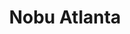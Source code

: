 ---
layout: place
title: "Nobu Atlanta"
permalink: /georgia/atlanta/nobu-atlanta.html
stateAbbr: GA
stateName: Georgia
cityName: Atlanta
seo:
  name: "Nobu Atlanta"
  type: Restaurant
  links: https://www.noburestaurants.com/atlanta/reservations/
description: "Looking for sushi in Atlanta, Georgia? Check out Nobu Atlanta for a delightful Japanese dining experience. Enjoy a variety of sushi and other dishes in a wel..."
place_id: ChIJB6y-jFAP9YgRKx_83w2FA4U
photos:
  - name: >-
      places/ChIJB6y-jFAP9YgRKx_83w2FA4U/photos/AeeoHcJ1Lxhb5zn0ntWu1ez51E34SIQ28GyypKAyNxJD0DSUFgvrdFSqPZLws3_D5HOlcMjZMzY64KA-3s3GtIcE9M7rQhqibYcjsJ-kQOoFtwf0TmK69B2lo8y6g2AL4UUocWJmSh_7-3fPprzh47Ge5x5BEWAbLGOkReDz4R0ODlJgUs4G3ALBFqehJnE8D1VWVF-RSFyzDF7cq5aIkKff9rTpef8q9IYg_07Zktyvg5Em7gfRpSMQ0qZuxyhV4X90LeeNmbJDi0fjukmiC1JlwjhWJ6nN4xRPm8PIjiYIYu_cQA
    widthPx: 2048
    heightPx: 1152
    authorAttributions:
      - displayName: Nobu Atlanta
        uri: https://maps.google.com/maps/contrib/117128147068850390405
        photoUri: >-
          https://lh3.googleusercontent.com/a-/ALV-UjVOsTU_COTVwDc3CVCxJgmA_vFmWYUdRsJ8wVxBOJbSFcDQi14=s100-p-k-no-mo
    flagContentUri: >-
      https://www.google.com/local/imagery/report/?cb_client=maps_api_places.places_api&image_key=!1e10!2sAF1QipOvxR4eFlB2waLqrl3NMUeKAWc1rXiUSYqyGut5&hl=en-US
    googleMapsUri: >-
      https://www.google.com/maps/place//data=!3m4!1e2!3m2!1sAF1QipOvxR4eFlB2waLqrl3NMUeKAWc1rXiUSYqyGut5!2e10!4m2!3m1!1s0x88f50f508cbeac07:0x8503850ddffc1f2b
  - name: >-
      places/ChIJB6y-jFAP9YgRKx_83w2FA4U/photos/AeeoHcJL8G1HnjUfW9KPfkPGLhprJfdTEsKRsnHXq6TaDHnkJDwJ6CuAlf-CtblZNiHiyBS8giTQeHp0CpybqyuqbTx5hVToUeXviQLBuDrNc5to5Fa0vY2GXViNHM_2g8OwAIANQyrFoCuq8K0GJw5wbqUmSE-vwOaPnoUBC7Ww9anrRqloJ_QLmxQahig3YqOmLc2x7y5jiSxGRzm26bjLNq7PrXfLDVIRx_R8Sf68hmxH1FTQLdKuD-c2LMOqjo1sXvsEKxkxmw7XTX4N4bAilsmu2kOqluONF92ayHBL4FvNtg
    widthPx: 3024
    heightPx: 4032
    authorAttributions:
      - displayName: Nobu Atlanta
        uri: https://maps.google.com/maps/contrib/117128147068850390405
        photoUri: >-
          https://lh3.googleusercontent.com/a-/ALV-UjVOsTU_COTVwDc3CVCxJgmA_vFmWYUdRsJ8wVxBOJbSFcDQi14=s100-p-k-no-mo
    flagContentUri: >-
      https://www.google.com/local/imagery/report/?cb_client=maps_api_places.places_api&image_key=!1e10!2sAF1QipMcUdcJvBl3WgSjh58pez-FeHGz8kFZMRfdNax7&hl=en-US
    googleMapsUri: >-
      https://www.google.com/maps/place//data=!3m4!1e2!3m2!1sAF1QipMcUdcJvBl3WgSjh58pez-FeHGz8kFZMRfdNax7!2e10!4m2!3m1!1s0x88f50f508cbeac07:0x8503850ddffc1f2b
  - name: >-
      places/ChIJB6y-jFAP9YgRKx_83w2FA4U/photos/AeeoHcJBicYlTTkYITuCC-cYE_Jht3pgwM3SH5ZG2iB8TpokP51mkKCardVzP9vnU2l3hgnIUk93JH2zbqm5LhT0UNoIQ5w5cEDJ81yVNOAmM1QloNBz2zNIBDUALRUdEjud3o9KlU7yuxXrpmi2v8WWacIc6I3j9rsuhVEmt2wmmwwd-GDWWrG7GGJxanFMcBQqpKW3qqIj9vlPhtWA3JbMJ9YHCqe103eQLLeNykpTuZ4JaPc9BlIcZxtHLjEptbmN3w0Y97vNCEpti7zD8xjuE-0kS9wJCMm7JvSpwz1Z7jJwPtmd46GxkOo-MYjh9ZyLJh3kvMf-kQLOt7cFnOjGTcgmVkrxZ8uaXbusup2Rc6-Sr9QkLUusDYQ81Z0A3Slp-ArX0ftSotda0vCiICgSczGl61LVSMhAtcA1IBUrHFKVvw
    widthPx: 3591
    heightPx: 2536
    authorAttributions:
      - displayName: Jason
        uri: https://maps.google.com/maps/contrib/112326037747277359530
        photoUri: >-
          https://lh3.googleusercontent.com/a-/ALV-UjVPs4cdCl3A7b8RPqWMB5aNmhjESAUF57KbnEgkOs0rJIyxgQ2S6A=s100-p-k-no-mo
    flagContentUri: >-
      https://www.google.com/local/imagery/report/?cb_client=maps_api_places.places_api&image_key=!1e10!2sCIHM0ogKEICAgMDwh_nCLg&hl=en-US
    googleMapsUri: >-
      https://www.google.com/maps/place//data=!3m4!1e2!3m2!1sCIHM0ogKEICAgMDwh_nCLg!2e10!4m2!3m1!1s0x88f50f508cbeac07:0x8503850ddffc1f2b
  - name: >-
      places/ChIJB6y-jFAP9YgRKx_83w2FA4U/photos/AeeoHcLXBbZUqSsLmA2PFCLzYI7fZG4GSAonr4tZkEhRBKvaNZitwU9fUB_mrEwZxeKTKM_-sfUrLKhWieA5X0N6euopLds9q0RheueEXDAmrgXPVBmBiFnUlw6-ciQtzw_VWm5uy2DyZcL4tYY8mKkGpiYvcgtSZttxKlDIOjZ-z4VB31tv9JMPDiLQNtiFjICbIqHyrb1_wtWsmYgChBkOlrhEa9xZPvc__Zp062-l4-j_NfR7ZBKMsrKV7Jr5i2q7Y0nrXYrIXPiNs83u9RYZBY0Gwx5j_Ea3IuhA8tJwQ9QVmPmGT0GNqpME7dsAQUddYsy8q6s8XeKdIh5cvnz9TRh4zsM2_8Nu2s04AJ_z1gKJuPk_uco-zdybzxb6R92Na14yoYuyLVxItT6WOQpcA7kvJ-54yzPMUelhmEYbkG0G9Q
    widthPx: 4000
    heightPx: 3000
    authorAttributions:
      - displayName: Leonard L.
        uri: https://maps.google.com/maps/contrib/103326633582133612055
        photoUri: >-
          https://lh3.googleusercontent.com/a-/ALV-UjWThomOPw5IMPIL3CHzyNGciNTKrqFBfNDYNCxsPanKXmFfa_XI=s100-p-k-no-mo
    flagContentUri: >-
      https://www.google.com/local/imagery/report/?cb_client=maps_api_places.places_api&image_key=!1e10!2sCIHM0ogKEICAgIDXpL7OOg&hl=en-US
    googleMapsUri: >-
      https://www.google.com/maps/place//data=!3m4!1e2!3m2!1sCIHM0ogKEICAgIDXpL7OOg!2e10!4m2!3m1!1s0x88f50f508cbeac07:0x8503850ddffc1f2b
  - name: >-
      places/ChIJB6y-jFAP9YgRKx_83w2FA4U/photos/AeeoHcIF09wL5laPwL5N5hLMl7yxcsfnPXGB7JgyCzmvuCwDxth9NZLezEyMNGLokC8XepArHWAYTkGLR-8zcPtRp4FNQh9F0nLmnI1_Ls-BiXFl5MZbAwVP_t0LQ5ke0Iaa6dM5k2Car3i5gyUxHvFb7fm5q6wFVCyIn9Qc-_i-8JPPI5z4xcxrV0yuNX-ykc1QTLLQmARxGfzu1mjRB2Sq4nOFIQWkUg4ULq-CWSNq2_JIVo6O4XEBYo8z1t2Dv8z5MBOsY7Vq5Pd9l8hVcfhzLQvAOHktK7d9dK39e0F5Mm_wuhRwVIAjSOxXcqfrue_IYRPT3DhIZPY-aWVmbD7CMbAOygA_8jx6WPAIVh_YWxmxCUthMDlherbApYQfL6tlvfHpg_kDWAXBFOT6eXX114jmOWzpRqiwPoXC-czHZMnXiuQ
    widthPx: 3024
    heightPx: 4032
    authorAttributions:
      - displayName: Monique Boea
        uri: https://maps.google.com/maps/contrib/101681422307984587863
        photoUri: >-
          https://lh3.googleusercontent.com/a-/ALV-UjUm4aj2zJfW3r9S2WcRFcHr8t7wqJWizu9WTx7Jb_UJqOYIm0d1=s100-p-k-no-mo
    flagContentUri: >-
      https://www.google.com/local/imagery/report/?cb_client=maps_api_places.places_api&image_key=!1e10!2sCIHM0ogKEICAgMDAlerHjgE&hl=en-US
    googleMapsUri: >-
      https://www.google.com/maps/place//data=!3m4!1e2!3m2!1sCIHM0ogKEICAgMDAlerHjgE!2e10!4m2!3m1!1s0x88f50f508cbeac07:0x8503850ddffc1f2b
  - name: >-
      places/ChIJB6y-jFAP9YgRKx_83w2FA4U/photos/AeeoHcLmz8jt4iT3FndHi2jYddtmGWg4u_3gCUOmGCTryAZO6uXkvBhLOLkLaDRZuWuiwO5SxH9Gtii0jcWOubl3FM13P1G5ikKvTPaypw_7ZoTcjhLZ-BgwGvkF--Dup0mkjL3B62c6hbI6S_uUj87XDZrzfMW2xkHOfYfA92Wsqd5tFnbUaeXHm8f4Q460Az82eyGU1wOGipwzDoiqmbpznNEc_l7RNj01ziie2LxrjTwomoNN4tXP6RA_9Q2TBJcjbWe2vrsALvtezHfOTUD2Yo98wjelTTVZpSMiqegor8cyigU_-Ca7lJxIIefsZPVimHeZ0AzMrSpXDQgth61yaSq0f0Gav34SjSnWiCuxqg-RO3oTrZxKYq9Hi1MKITq6k1yiwqs1S2iNg86-yYw7uqyIeTCY2fNrbgKHEJGaOEUWNIQ2
    widthPx: 4032
    heightPx: 2268
    authorAttributions:
      - displayName: Donnyelle Smith
        uri: https://maps.google.com/maps/contrib/115990625721246269842
        photoUri: >-
          https://lh3.googleusercontent.com/a-/ALV-UjX3c17aSQSZCJBA-S7Pm2m9ABjHYqrG9QeDVRWlc6hG7Xvd3OX4hA=s100-p-k-no-mo
    flagContentUri: >-
      https://www.google.com/local/imagery/report/?cb_client=maps_api_places.places_api&image_key=!1e10!2sCIHM0ogKEICAgIDd3oCA4AE&hl=en-US
    googleMapsUri: >-
      https://www.google.com/maps/place//data=!3m4!1e2!3m2!1sCIHM0ogKEICAgIDd3oCA4AE!2e10!4m2!3m1!1s0x88f50f508cbeac07:0x8503850ddffc1f2b
  - name: >-
      places/ChIJB6y-jFAP9YgRKx_83w2FA4U/photos/AeeoHcKbLNwwYC4IvoVs3U3YoIzttIHKZe9mbBZDmw6sOzFWKMEmmg2c535bi1pSCeLI_qjuzv52QCQXb52byoyu6M2Hn9KE3LpNHyB-CbXO0Ghkgh1rmJG_-xNBekXEkzrAFKHQ3dgWrc8GKxAqtLd3Xinwf8RV5CE_koT12-36naO1Amvf1EIsr5LZl2KWQEc-G9k3pmJNE6sZSjZBJOnq3jF7668UTPNZn80_FH4yuk_pEvgQVPBgGeuM3Tt9vMvm5O0L7rOo0tJ5KfcZrEhdYhCsqMtYuCVBKuQqrQ5n-QhbDHyvyPHy5pH7ZvdyOpL11w77rifPE6PJxds8DR1VjzaRVrXejVIBYC7E_eINlN6xszVvQIr-wL8O1CqU9qyHVX2TwkoeWgOn7IQ-gkalqDTPZHvedjVyJyR0-NTpTLH2ReoK
    widthPx: 4000
    heightPx: 3000
    authorAttributions:
      - displayName: Anand Nagaraj
        uri: https://maps.google.com/maps/contrib/112322872854242760574
        photoUri: >-
          https://lh3.googleusercontent.com/a-/ALV-UjUSrqciZYXSiLXONMcjsfUPgq4DyJzYvioeB-yHt4HbSIV3vvF9UQ=s100-p-k-no-mo
    flagContentUri: >-
      https://www.google.com/local/imagery/report/?cb_client=maps_api_places.places_api&image_key=!1e10!2sCIHM0ogKEICAgICrjc30rgE&hl=en-US
    googleMapsUri: >-
      https://www.google.com/maps/place//data=!3m4!1e2!3m2!1sCIHM0ogKEICAgICrjc30rgE!2e10!4m2!3m1!1s0x88f50f508cbeac07:0x8503850ddffc1f2b
  - name: >-
      places/ChIJB6y-jFAP9YgRKx_83w2FA4U/photos/AeeoHcJ8pv_fMv1EeoCtKLPZQxH5v3HElNKh0ShTpoBLijWp7drHwR3Po8nZW8jvBf2qZrglaLJ-181lO_S_EMtBtG3xLtFG4DgYqzMZdjOv1MwyOOF2AETfV8YPWTlOK3njTdTC6EUzjZ6KNyDn99AgzJgBWW8siKTQaD2h7awDc3P0inJO9rw0KeKGFOYbm1duuOaqsqvY0YeLBWZcVHFwrlN-Kr-jaTgG878oINLaW3biBQx0IQsCjHv5Vxbn9euF-ALOpzd7V2VYJDcYdovSh8t4RktqXVRrtL0uZ-v6jg2QTg_w9nq7ZgO1d5fm2oLGyHPyDzRvIBw1D9yWnpB2V-pzHNdyrEhTbQU0qy4VNbaHbqpzmjcemKdIM-NMICgG5sHMdFiJNOB0DKquUYrfgCqKOYVWff363DQ6TlumHOO0jg
    widthPx: 4000
    heightPx: 3000
    authorAttributions:
      - displayName: JC C
        uri: https://maps.google.com/maps/contrib/103591576631098171781
        photoUri: >-
          https://lh3.googleusercontent.com/a-/ALV-UjWutKsEyeP_S84mvVxnQHL4lU20QCvt8nCJndmi5Ycw3wWNWG8I=s100-p-k-no-mo
    flagContentUri: >-
      https://www.google.com/local/imagery/report/?cb_client=maps_api_places.places_api&image_key=!1e10!2sCIHM0ogKEICAgIDbidGcSA&hl=en-US
    googleMapsUri: >-
      https://www.google.com/maps/place//data=!3m4!1e2!3m2!1sCIHM0ogKEICAgIDbidGcSA!2e10!4m2!3m1!1s0x88f50f508cbeac07:0x8503850ddffc1f2b
  - name: >-
      places/ChIJB6y-jFAP9YgRKx_83w2FA4U/photos/AeeoHcLwi4gYhrtlTw3M61Qc-AAPvCgKIV0M9onxUGSLwQCGL8fDi6hV2XdOkQBYm9G_8HKeCNkjXkDdiOsrL0oZB3NPYFZSj8qBxwwl1RBScqOIdTeKwCUihZhI3Z-dxRNUfMneovzB6PUw1mS9kNhOpT5MigJtt1eiyzv_TG8jPufC1hqoi4CVaxVcj5y0jKnKr_i4Z7CQ296NfuNq5u1zywmMbfeawvqwYIo9Dy0ajoxmBDm5EIxOis-hWN1H7olp4xkI_sUeB8mzfxBl_-piQhwi4NuaLCbmALgs6iocfqBWeonY2qV80kET6qwIIV-qbclSalfckq4Wcj41jneB8MAWlqRL8xdv4PsE_0sUuodU0ZciT64x38lbVsUh8zqOAP9ViuSDU2Woa6ly-mLuBHkdOHbuFq2Orlek_ihtO7M8bA
    widthPx: 3600
    heightPx: 4800
    authorAttributions:
      - displayName: Samantha Petts
        uri: https://maps.google.com/maps/contrib/113342138976883208271
        photoUri: >-
          https://lh3.googleusercontent.com/a-/ALV-UjVukOkGCIuw-CFsazmDA-EtzwBBhL2ZXD7manC-7RgCeKLbOF4=s100-p-k-no-mo
    flagContentUri: >-
      https://www.google.com/local/imagery/report/?cb_client=maps_api_places.places_api&image_key=!1e10!2sCIHM0ogKEICAgMDA9_iTHw&hl=en-US
    googleMapsUri: >-
      https://www.google.com/maps/place//data=!3m4!1e2!3m2!1sCIHM0ogKEICAgMDA9_iTHw!2e10!4m2!3m1!1s0x88f50f508cbeac07:0x8503850ddffc1f2b
  - name: >-
      places/ChIJB6y-jFAP9YgRKx_83w2FA4U/photos/AeeoHcLDs8-SxBWM5N6y1lz7biOtNa8c98m0wGx0okdx1ByPZRPK1Ya21inTDChiGzlH2PwKXyYiI7UBgD8wSb6QajRY6qvfCAEXqQbB3zC0210TMhII5NSkmaY_ChbSNmiGeS0V9aLs7hvnvRpBNMVnZ7yiQv9UYNAHt8UlUlN1iragS2sQGpHrsIpf-YHDPoZgNtDK7Dls9QPUgfsCM9AvkOfxFi1aWaesbVjTGP4ByejSOfwlxx_kgl3tCICtfI6SiEaDCv8qJuhD_wnvUaVX5Ou3OBJWvrzJpkIoTjDWjxeNrwIVvL3li9AOn7sjLUJN-HuXmrhbE3ocb3inbLt96NaYVNeEGwu5PfS--l1sV9BP8wiAsXEGq7sOxcZJU6SoTM8EhO1Od01lENti2tTHmsgEApbaR-0JGpEPKLsWwDkvyw
    widthPx: 4000
    heightPx: 3000
    authorAttributions:
      - displayName: Anand Nagaraj
        uri: https://maps.google.com/maps/contrib/112322872854242760574
        photoUri: >-
          https://lh3.googleusercontent.com/a-/ALV-UjUSrqciZYXSiLXONMcjsfUPgq4DyJzYvioeB-yHt4HbSIV3vvF9UQ=s100-p-k-no-mo
    flagContentUri: >-
      https://www.google.com/local/imagery/report/?cb_client=maps_api_places.places_api&image_key=!1e10!2sCIHM0ogKEICAgICrjc2wJg&hl=en-US
    googleMapsUri: >-
      https://www.google.com/maps/place//data=!3m4!1e2!3m2!1sCIHM0ogKEICAgICrjc2wJg!2e10!4m2!3m1!1s0x88f50f508cbeac07:0x8503850ddffc1f2b
address: 3520 Peachtree Rd NE, Atlanta, GA 30326, USA
street: 3520 Peachtree Rd NE
city: Atlanta
state: GA
zip: '30326'
country: USA
neighborhood: Buckhead
latitude: '33.854200'
longitude: '-84.363313'
accessibility_options:
  wheelchairAccessibleParking: true
  wheelchairAccessibleEntrance: true
  wheelchairAccessibleRestroom: true
  wheelchairAccessibleSeating: true
business_status: OPERATIONAL
name: Nobu Atlanta
google_maps_links:
  directionsUri: >-
    https://www.google.com/maps/dir//''/data=!4m7!4m6!1m1!4e2!1m2!1m1!1s0x88f50f508cbeac07:0x8503850ddffc1f2b!3e0
  placeUri: https://maps.google.com/?cid=9584650726613458731
  writeAReviewUri: >-
    https://www.google.com/maps/place//data=!4m3!3m2!1s0x88f50f508cbeac07:0x8503850ddffc1f2b!12e1
  reviewsUri: >-
    https://www.google.com/maps/place//data=!4m4!3m3!1s0x88f50f508cbeac07:0x8503850ddffc1f2b!9m1!1b1
  photosUri: >-
    https://www.google.com/maps/place//data=!4m3!3m2!1s0x88f50f508cbeac07:0x8503850ddffc1f2b!10e5
primary_type: Restaurant
opening_hours:
  regular: null
  current: null
secondary_opening_hours:
  regular:
    weekdayDescriptions: null
    type: null
  current:
    weekdayDescriptions: null
    type: null
phone: (470) 945-8800
price_level: PRICE_LEVEL_VERY_EXPENSIVE
price_range: $100 &ndash; & up
rating: '3.9'
rating_count: 545
website: https://www.noburestaurants.com/atlanta/reservations/
reviews:
  - name: >-
      places/ChIJB6y-jFAP9YgRKx_83w2FA4U/reviews/ChZDSUhNMG9nS0VJQ0FnTURBOV9pVEx3EAE
    relativePublishTimeDescription: 2 months ago
    rating: 5
    text:
      text: >-
        Came for a birthday. Food was unique and tasteful. We started off with
        great service from Christian. My partner thought it was odd Christian
        left in the middle of our dinner. Although our new server was a young
        lady that did not disappoint. The manager made us feel special with a
        birthday desert. Nice touch!
      languageCode: en
    originalText:
      text: >-
        Came for a birthday. Food was unique and tasteful. We started off with
        great service from Christian. My partner thought it was odd Christian
        left in the middle of our dinner. Although our new server was a young
        lady that did not disappoint. The manager made us feel special with a
        birthday desert. Nice touch!
      languageCode: en
    authorAttribution:
      displayName: Samantha Petts
      uri: https://www.google.com/maps/contrib/113342138976883208271/reviews
      photoUri: >-
        https://lh3.googleusercontent.com/a-/ALV-UjVukOkGCIuw-CFsazmDA-EtzwBBhL2ZXD7manC-7RgCeKLbOF4=s128-c0x00000000-cc-rp-mo-ba2
    publishTime: '2025-02-12T15:13:59.162044Z'
    flagContentUri: >-
      https://www.google.com/local/review/rap/report?postId=ChZDSUhNMG9nS0VJQ0FnTURBOV9pVEx3EAE&d=17924085&t=1
    googleMapsUri: >-
      https://www.google.com/maps/reviews/data=!4m6!14m5!1m4!2m3!1sChZDSUhNMG9nS0VJQ0FnTURBOV9pVEx3EAE!2m1!1s0x88f50f508cbeac07:0x8503850ddffc1f2b
  - name: >-
      places/ChIJB6y-jFAP9YgRKx_83w2FA4U/reviews/ChdDSUhNMG9nS0VJQ0FnTUR3aF9uQzlnRRAB
    relativePublishTimeDescription: 2 weeks ago
    rating: 4
    text:
      text: >-
        Unlike the Nobu in LA, this Nobu does not offer a shared omakase
        experience. You have to order the omakase per person. Got the tuna tacos
        to start and then our omakase dinner. The dishes were hit or miss. Liked
        the lobster fry and some of the appetizers. Did not like how the scallop
        or steak was flavored. Service was alright, kind of a miss for me. I
        personally don’t think omakase is worth it at this location over
        ordering your own specific entrees.
      languageCode: en
    originalText:
      text: >-
        Unlike the Nobu in LA, this Nobu does not offer a shared omakase
        experience. You have to order the omakase per person. Got the tuna tacos
        to start and then our omakase dinner. The dishes were hit or miss. Liked
        the lobster fry and some of the appetizers. Did not like how the scallop
        or steak was flavored. Service was alright, kind of a miss for me. I
        personally don’t think omakase is worth it at this location over
        ordering your own specific entrees.
      languageCode: en
    authorAttribution:
      displayName: Jason
      uri: https://www.google.com/maps/contrib/112326037747277359530/reviews
      photoUri: >-
        https://lh3.googleusercontent.com/a-/ALV-UjVPs4cdCl3A7b8RPqWMB5aNmhjESAUF57KbnEgkOs0rJIyxgQ2S6A=s128-c0x00000000-cc-rp-mo-ba3
    publishTime: '2025-03-28T16:05:27.736076Z'
    flagContentUri: >-
      https://www.google.com/local/review/rap/report?postId=ChdDSUhNMG9nS0VJQ0FnTUR3aF9uQzlnRRAB&d=17924085&t=1
    googleMapsUri: >-
      https://www.google.com/maps/reviews/data=!4m6!14m5!1m4!2m3!1sChdDSUhNMG9nS0VJQ0FnTUR3aF9uQzlnRRAB!2m1!1s0x88f50f508cbeac07:0x8503850ddffc1f2b
  - name: >-
      places/ChIJB6y-jFAP9YgRKx_83w2FA4U/reviews/ChdDSUhNMG9nS0VJQ0FnTUNneTRETl93RRAB
    relativePublishTimeDescription: a month ago
    rating: 4
    text:
      text: >-
        We had reservations. They sat us at a dark corner table away from the
        main area. We asked to be moved to a better lit table since the
        restaurant was not busy. They did so. We ordered some appetizers, the
        hot stone wagyu and some sushi. It was all delicious! The wagyu was
        scrumptious. Service and ambience could be better but food is on point.
      languageCode: en
    originalText:
      text: >-
        We had reservations. They sat us at a dark corner table away from the
        main area. We asked to be moved to a better lit table since the
        restaurant was not busy. They did so. We ordered some appetizers, the
        hot stone wagyu and some sushi. It was all delicious! The wagyu was
        scrumptious. Service and ambience could be better but food is on point.
      languageCode: en
    authorAttribution:
      displayName: Priscila Penzenik
      uri: https://www.google.com/maps/contrib/105723198147554343678/reviews
      photoUri: >-
        https://lh3.googleusercontent.com/a-/ALV-UjXCVHD-THQ_xYG1IzmDndz3fyMda9vI5kGvZN_VElmhOd1-SEVN9A=s128-c0x00000000-cc-rp-mo-ba2
    publishTime: '2025-02-20T20:12:54.255120Z'
    flagContentUri: >-
      https://www.google.com/local/review/rap/report?postId=ChdDSUhNMG9nS0VJQ0FnTUNneTRETl93RRAB&d=17924085&t=1
    googleMapsUri: >-
      https://www.google.com/maps/reviews/data=!4m6!14m5!1m4!2m3!1sChdDSUhNMG9nS0VJQ0FnTUNneTRETl93RRAB!2m1!1s0x88f50f508cbeac07:0x8503850ddffc1f2b
  - name: >-
      places/ChIJB6y-jFAP9YgRKx_83w2FA4U/reviews/ChZDSUhNMG9nS0VJQ0FnTURBbGVySGRnEAE
    relativePublishTimeDescription: 2 months ago
    rating: 5
    text:
      text: >-
        If I could give this place 10 stars I would JUST for the food. One of
        THE best meals I have had in my life. The sushi was SO fresh and you can
        tell that everything was prepared with the finest ingredients. You will
        never want sushi from anywhere else again. Now for service - they get 2
        stars. We went on super bowl weekend so they were NOT busy and it took
        10 minutes for someone to even greet us at our table and then there were
        large gaps of time before she came to check on us. In spite of the
        service, @nobuatlanta is still 20/10 would recommend 👍🏾👍🏾
        #twothumbsup #nobuatlanta #sushi #restaurantreview
      languageCode: en
    originalText:
      text: >-
        If I could give this place 10 stars I would JUST for the food. One of
        THE best meals I have had in my life. The sushi was SO fresh and you can
        tell that everything was prepared with the finest ingredients. You will
        never want sushi from anywhere else again. Now for service - they get 2
        stars. We went on super bowl weekend so they were NOT busy and it took
        10 minutes for someone to even greet us at our table and then there were
        large gaps of time before she came to check on us. In spite of the
        service, @nobuatlanta is still 20/10 would recommend 👍🏾👍🏾
        #twothumbsup #nobuatlanta #sushi #restaurantreview
      languageCode: en
    authorAttribution:
      displayName: Monique Boea
      uri: https://www.google.com/maps/contrib/101681422307984587863/reviews
      photoUri: >-
        https://lh3.googleusercontent.com/a-/ALV-UjUm4aj2zJfW3r9S2WcRFcHr8t7wqJWizu9WTx7Jb_UJqOYIm0d1=s128-c0x00000000-cc-rp-mo-ba5
    publishTime: '2025-02-10T17:32:32.150967Z'
    flagContentUri: >-
      https://www.google.com/local/review/rap/report?postId=ChZDSUhNMG9nS0VJQ0FnTURBbGVySGRnEAE&d=17924085&t=1
    googleMapsUri: >-
      https://www.google.com/maps/reviews/data=!4m6!14m5!1m4!2m3!1sChZDSUhNMG9nS0VJQ0FnTURBbGVySGRnEAE!2m1!1s0x88f50f508cbeac07:0x8503850ddffc1f2b
  - name: >-
      places/ChIJB6y-jFAP9YgRKx_83w2FA4U/reviews/ChdDSUhNMG9nS0VJQ0FnTUN3NUlqbXpRRRAB
    relativePublishTimeDescription: 4 weeks ago
    rating: 5
    text:
      text: >-
        Nobu Atlanta lives up to every bit of the hype and then some. From the
        moment you step inside, the ambiance is sleek and sophisticated, setting
        the stage for an unforgettable dining experience.


        The Yellowtail Jalapeño is sheer perfection—delicate, buttery, and
        melting effortlessly on the palate with just the right kick of heat. The
        salmon sashimi is equally exquisite, fresh and silky with a depth of
        flavor that only the finest cuts can provide. But the real surprise? The
        mushroom salad—earthy, tender, and full of umami, proving that even
        something as simple as mushrooms can be elevated to a work of art at
        Nobu.


        And let’s talk about the Lychee Martini—a must-order. Smooth, subtly
        sweet, and dangerously easy to sip, it’s the perfect complement to the
        meal.


        From the service to the plating to the last bite, everything at Nobu
        Atlanta screams excellence. Believe the hype—this place is worth every
        penny.
      languageCode: en
    originalText:
      text: >-
        Nobu Atlanta lives up to every bit of the hype and then some. From the
        moment you step inside, the ambiance is sleek and sophisticated, setting
        the stage for an unforgettable dining experience.


        The Yellowtail Jalapeño is sheer perfection—delicate, buttery, and
        melting effortlessly on the palate with just the right kick of heat. The
        salmon sashimi is equally exquisite, fresh and silky with a depth of
        flavor that only the finest cuts can provide. But the real surprise? The
        mushroom salad—earthy, tender, and full of umami, proving that even
        something as simple as mushrooms can be elevated to a work of art at
        Nobu.


        And let’s talk about the Lychee Martini—a must-order. Smooth, subtly
        sweet, and dangerously easy to sip, it’s the perfect complement to the
        meal.


        From the service to the plating to the last bite, everything at Nobu
        Atlanta screams excellence. Believe the hype—this place is worth every
        penny.
      languageCode: en
    authorAttribution:
      displayName: Scott Lee
      uri: https://www.google.com/maps/contrib/103204130007302725588/reviews
      photoUri: >-
        https://lh3.googleusercontent.com/a-/ALV-UjWDUnotCP5y0eWOsN8NT8cZK4GO9BPeDV1sKs-QRqDA5QiffFAj=s128-c0x00000000-cc-rp-mo-ba4
    publishTime: '2025-03-16T18:31:15.875606Z'
    flagContentUri: >-
      https://www.google.com/local/review/rap/report?postId=ChdDSUhNMG9nS0VJQ0FnTUN3NUlqbXpRRRAB&d=17924085&t=1
    googleMapsUri: >-
      https://www.google.com/maps/reviews/data=!4m6!14m5!1m4!2m3!1sChdDSUhNMG9nS0VJQ0FnTUN3NUlqbXpRRRAB!2m1!1s0x88f50f508cbeac07:0x8503850ddffc1f2b
parking_options:
  freeParkingLot: true
  paidParkingLot: true
  paidStreetParking: true
  valetParking: true
payment_options:
  acceptsCreditCards: true
  acceptsDebitCards: true
  acceptsCashOnly: false
  acceptsNfc: true
allow_dogs: null
curbside_pickup: null
delivery: true
dine_in: true
good_for_children: false
good_for_groups: true
good_for_sports: false
live_music: false
menu_for_children: false
outdoor_seating: true
reservable: true
restroom: true
serves_beer: true
serves_breakfast: true
serves_brunch: true
serves_cocktails: true
serves_coffee: true
serves_dinner: true
serves_dessert: true
serves_lunch: true
serves_vegetarian_food: true
serves_wine: true
takeout: true
summary: null

---